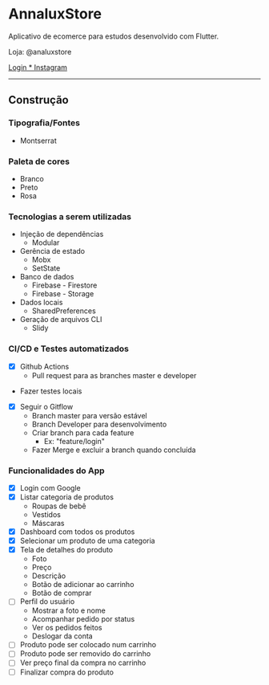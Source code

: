 # AnnaluxStore

Aplicativo de ecomerce para estudos desenvolvido com Flutter.

Loja:  @analuxstore

[Login * Instagram](https://www.instagram.com/analuxstore/)

---

## Construção

### Tipografia/Fontes

- Montserrat

### Paleta de cores

- Branco
- Preto
- Rosa

### Tecnologias a serem utilizadas

- Injeção de dependências
    - Modular
- Gerência de estado
    - Mobx
    - SetState
- Banco de dados
    - Firebase - Firestore
    - Firebase - Storage
- Dados locais
    - SharedPreferences
- Geração de arquivos CLI
    - Slidy

### CI/CD e Testes automatizados

- [x]  Github Actions
    - Pull request para as branches master e developer
- Fazer testes locais
- [x]  Seguir o Gitflow
    - Branch master para versão estável
    - Branch Developer para desenvolvimento
    - Criar branch para cada feature
        - Ex: "feature/login"
    - Fazer Merge e excluir a branch quando concluída

### Funcionalidades do App

- [x]  Login com Google
- [x]  Listar categoria de produtos
    - Roupas de bebê
    - Vestidos
    - Máscaras
- [x]  Dashboard com todos os produtos
- [x]  Selecionar um produto de uma categoria
- [x]  Tela de detalhes do produto
    - Foto
    - Preço
    - Descrição
    - Botão de adicionar ao carrinho
    - Botão de comprar
- [ ]  Perfil do usuário
    - Mostrar a foto e nome
    - Acompanhar pedido por status
    - Ver os pedidos feitos
    - Deslogar da conta
- [ ]  Produto pode ser colocado num carrinho
- [ ]  Produto pode ser removido do carrinho
- [ ]  Ver preço final da compra no carrinho
- [ ]  Finalizar compra do produto
